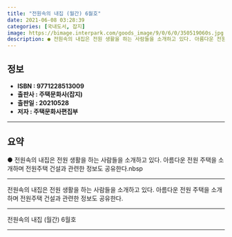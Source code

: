 ```yaml
---
title: "전원속의 내집 (월간) 6월호"
date: 2021-06-08 03:28:39
categories: [국내도서, 잡지]
image: https://bimage.interpark.com/goods_image/9/0/6/0/350519060s.jpg
description: ● 전원속의 내집은 전원 생활을 하는 사람들을 소개하고 있다. 아름다운 전원 주택을 소개하며 전원주택 건설과 관련한 정보도 공유한다.nbsp
---
```


## **정보**

- **ISBN : 9771228513009**
- **출판사 : 주택문화사(잡지)**
- **출판일 : 20210528**
- **저자 : 주택문화사편집부**

------



## **요약**

●  전원속의 내집은 전원 생활을 하는 사람들을 소개하고 있다. 아름다운 전원 주택을 소개하며 전원주택 건설과 관련한 정보도 공유한다.nbsp

------

전원속의 내집은 전원 생활을 하는 사람들을 소개하고 있다. 아름다운 전원 주택을 소개하며 전원주택 건설과 관련한 정보도 공유한다.

------


전원속의 내집 (월간) 6월호 

------


